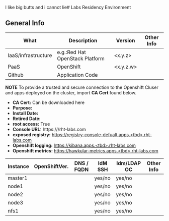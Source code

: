 I like big butts and i cannot lie# Labs Residency Environment
<tbd>

## General Info
| What  |Description          | Version  | Other Info |
|-------|---------------------|----------|------------|
| IaaS/infrastructure | e.g.:Red Hat OpenStack Platform | <x.y.z> | <tbd> |
| PaaS | OpenShift | <x.y.z.w> | <tbd> |
| Github | Application Code | <tbd> | <tbd> |

**NOTE** To provide a trusted and secure connection to the Openshift Cluser and apps deployed on the cluster, import **CA Cert** found below.
- **CA Cert:** Can be downloaded here
- **Purpose:** <tbd>
- **Install Date:** <tbd>
- **Retired Date:** <tbd>
- **root access:** True
- **Console URL:** https://<tbd>/rht-labs.com
- **exposed registry:** https://registry-console-defualt.apps.<tbd>.rht-labs.com
- **Openshift logging:** https://kibana.apps.<tbd>.rht-labs.com
- **Openshift metrics:** https://hawkular-metrics.apps.<tbd>.rht-labs.com

|Instance | OpenShiftVer. | DNS / FQDN | IdM SSH | Idm/LDAP OC | Other Info |
|---------|---------------|------------|---------|-------------|------------|
| master1 | <tbd> | <tbd> | yes/no | yes/no | <tbd> |
| node1 | <tbd> | <tbd> | yes/no | yes/no | <tbd> |
| node2 | <tbd> | <tbd> | yes/no | yes/no | <tbd> |
| node3 | <tbd> | <tbd> | yes/no | yes/no | <tbd> |
| nfs1 | <tbd> | <tbd> | yes/no | yes/no | <tbd> |

